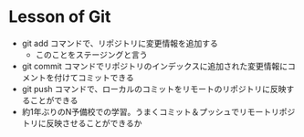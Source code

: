 # Lesson of Git
- git add コマンドで、リポジトリに変更情報を追加する
    - このことをステージングと言う
- git commit コマンドでリポジトリのインデックスに追加された変更情報にコメントを付けてコミットできる
- git push コマンドで、ローカルのコミットをリモートのリポジトリに反映することができる
- 約1年ぶりのN予備校での学習。うまくコミット＆プッシュでリモートリポジトリに反映させることができるか
